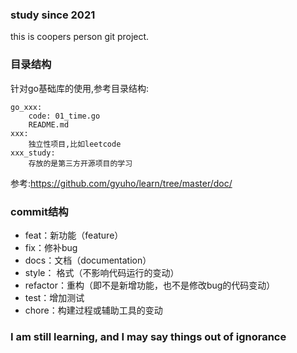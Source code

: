 ### study since 2021
this is coopers  person git project.

### 目录结构
针对go基础库的使用,参考目录结构:
```
go_xxx:
    code: 01_time.go
    README.md
xxx:
    独立性项目,比如leetcode
xxx_study:
    存放的是第三方开源项目的学习
```
参考:https://github.com/gyuho/learn/tree/master/doc/

### commit结构
* feat：新功能（feature）
* fix：修补bug
* docs：文档（documentation）
* style： 格式（不影响代码运行的变动）
* refactor：重构（即不是新增功能，也不是修改bug的代码变动）
* test：增加测试
* chore：构建过程或辅助工具的变动

### I am still learning, and I may say things out of ignorance
